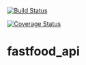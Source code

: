 [![Build Status](https://travis-ci.org/brandonemma/fastfood_api.svg?branch=develop)](https://travis-ci.org/brandonemma/fastfood_api)

[![Coverage Status](https://coveralls.io/repos/github/brandonemma/fastfood_api/badge.svg?branch=master)](https://coveralls.io/github/brandonemma/fastfood_api?branch=master)
# fastfood_api
